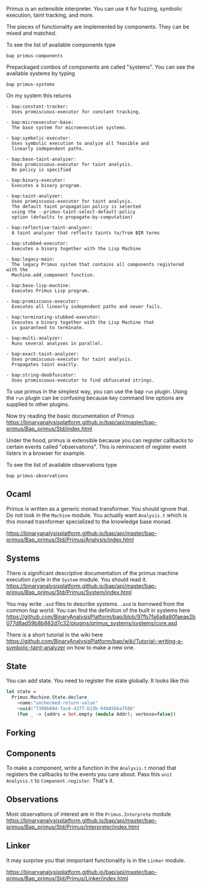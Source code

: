 
Primus is an extensible interpreter. You can use it for fuzzing, symbolic execution, taint tracking, and more.

The pieces of functionality are implemented by components. They can be mixed and matched.

To see the list of available components type

`bap primus-components`

Prepackaged combos of components are called "systems". You can see the available systems by typing

`bap primus-systems`

On my system this returns

```
- bap:constant-tracker:
  Uses promiscuous-executor for constant tracking.

- bap:microexecutor-base:
  The base system for microexecution systems.

- bap:symbolic-executor:
  Uses symbolic execution to analyze all feasible and
  linearly independent paths.

- bap:base-taint-analyzer:
  Uses promiscuous-executor for taint analysis.
  No policy is specified

- bap:binary-executor:
  Executes a binary program.

- bap:taint-analyzer:
  Uses promiscuous-executor for taint analysis.
  The default taint propagation policy is selected
  using the --primus-taint-select-default-policy
  option (defaults to propagate-by-computation)

- bap:reflective-taint-analyzer:
  A taint analyzer that reflects taints to/from BIR terms

- bap:stubbed-executor:
  Executes a binary together with the Lisp Machine

- bap:legacy-main:
  The legacy Primus system that contains all components registered with the
  Machine.add_component function.

- bap:base-lisp-machine:
  Executes Primus Lisp program.

- bap:promiscuous-executor:
  Executes all linearly independent paths and never fails.

- bap:terminating-stubbed-executor:
  Executes a binary together with the Lisp Machine that
  is guaranteed to terminate.

- bap:multi-analyzer:
  Runs several analyses in parallel.

- bap:exact-taint-analyzer:
  Uses promiscuous-executor for taint analysis.
  Propagates taint exactly.

- bap:string-deobfuscator:
  Uses promiscuous-executor to find obfuscated strings.
```

To use primus in the simplest way, you can use the bap `run` plugin. Using the `run` plugin can be confusing because key command line options are supplied to other plugins.





Now try reading the basic documentation of Primus
https://binaryanalysisplatform.github.io/bap/api/master/bap-primus/Bap_primus/Std/index.html


Under the hood, primus is extensible because you can register callbacks to certain events called "observations". This is reminscent of register event listers in a browser for example.

To see the list of available observations type

`bap primus-observations`


## Ocaml

Primus is written as a generic monad transformer. You should ignore that. Do not look in the `Machine` module. You actually want `Analysis.t` which is this monad trasnformer specialized to the knowledge base monad.

https://binaryanalysisplatform.github.io/bap/api/master/bap-primus/Bap_primus/Std/Primus/Analysis/index.html


## Systems
There is significant descriptive documentation of the primus machine execution cycle in the `System` module. You should read it.
https://binaryanalysisplatform.github.io/bap/api/master/bap-primus/Bap_primus/Std/Primus/System/index.html

You may write `.asd` files to describe systems. `.asd` is borrowed from the common lisp world. You can find the definition of the built in systems here
https://github.com/BinaryAnalysisPlatform/bap/blob/97fb7fa6a8a90faeae2b077d8ad59b8b882d7c32/plugins/primus_systems/systems/core.asd

There is a short tutorial in the wiki here https://github.com/BinaryAnalysisPlatform/bap/wiki/Tutorial:-writing-a-symbolic-taint-analyzer on how to make a new one.

## State

You can add state. You need to register the state globally. It looks like this
```ocaml
let state =
  Primus.Machine.State.declare
    ~name:"unchecked-return-value"
    ~uuid:"7390b60d-fac6-42f7-b13b-94b85bba7586"
    (fun _ -> {addrs = Set.empty (module Addr); verbose=false})
```
## Forking

## Components

To make a component, write a function in the `Analysis.t` monad that registers the callbacks to the events you care about. Pass this `unit Analysis.t` to `Component.register`. That's it.

## Observations

Most observations of interest are in the `Primus.Interprete` module https://binaryanalysisplatform.github.io/bap/api/master/bap-primus/Bap_primus/Std/Primus/Interpreter/index.html

## Linker
It may surprise you that imnportant functionality is in the `Linker` module.

https://binaryanalysisplatform.github.io/bap/api/master/bap-primus/Bap_primus/Std/Primus/Linker/index.html

